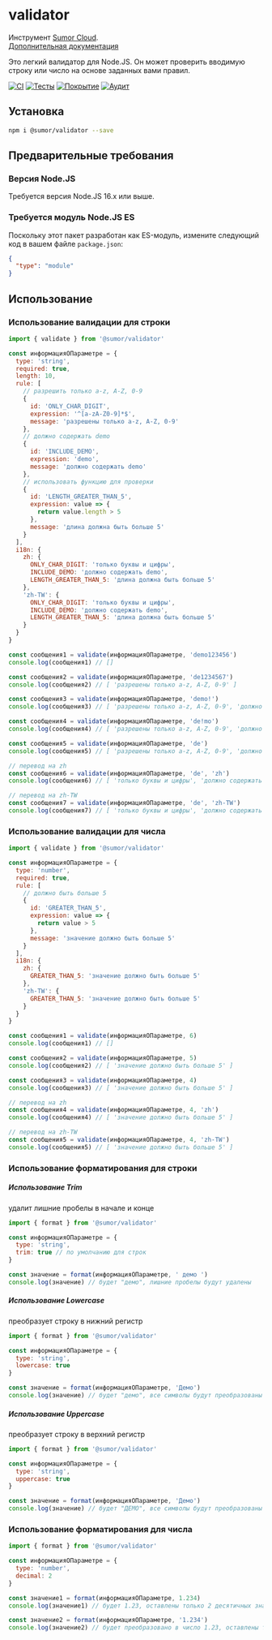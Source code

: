 # validator

Инструмент [Sumor Cloud](https://sumor.cloud).  
[Дополнительная документация](https://sumor.cloud)

Это легкий валидатор для Node.JS.
Он может проверить вводимую строку или число на основе заданных вами правил.

[![CI](https://github.com/sumor-cloud/validator/actions/workflows/ci.yml/badge.svg)](https://github.com/sumor-cloud/validator/actions/workflows/ci.yml)
[![Тесты](https://github.com/sumor-cloud/validator/actions/workflows/ut.yml/badge.svg)](https://github.com/sumor-cloud/validator/actions/workflows/ut.yml)
[![Покрытие](https://github.com/sumor-cloud/validator/actions/workflows/coverage.yml/badge.svg)](https://github.com/sumor-cloud/validator/actions/workflows/coverage.yml)
[![Аудит](https://github.com/sumor-cloud/validator/actions/workflows/audit.yml/badge.svg)](https://github.com/sumor-cloud/validator/actions/workflows/audit.yml)

## Установка

```bash
npm i @sumor/validator --save
```

## Предварительные требования

### Версия Node.JS

Требуется версия Node.JS 16.x или выше.

### Требуется модуль Node.JS ES

Поскольку этот пакет разработан как ES-модуль, измените следующий код в вашем файле `package.json`:

```json
{
  "type": "module"
}
```

## Использование

### Использование валидации для строки

```js
import { validate } from '@sumor/validator'

const информацияОПараметре = {
  type: 'string',
  required: true,
  length: 10,
  rule: [
    // разрешить только a-z, A-Z, 0-9
    {
      id: 'ONLY_CHAR_DIGIT',
      expression: '^[a-zA-Z0-9]*$',
      message: 'разрешены только a-z, A-Z, 0-9'
    },
    // должно содержать demo
    {
      id: 'INCLUDE_DEMO',
      expression: 'demo',
      message: 'должно содержать demo'
    },
    // использовать функцию для проверки
    {
      id: 'LENGTH_GREATER_THAN_5',
      expression: value => {
        return value.length > 5
      },
      message: 'длина должна быть больше 5'
    }
  ],
  i18n: {
    zh: {
      ONLY_CHAR_DIGIT: 'только буквы и цифры',
      INCLUDE_DEMO: 'должно содержать demo',
      LENGTH_GREATER_THAN_5: 'длина должна быть больше 5'
    },
    'zh-TW': {
      ONLY_CHAR_DIGIT: 'только буквы и цифры',
      INCLUDE_DEMO: 'должно содержать demo',
      LENGTH_GREATER_THAN_5: 'длина должна быть больше 5'
    }
  }
}

const сообщения1 = validate(информацияОПараметре, 'demo123456')
console.log(сообщения1) // []

const сообщения2 = validate(информацияОПараметре, 'de1234567')
console.log(сообщения2) // [ 'разрешены только a-z, A-Z, 0-9' ]

const сообщения3 = validate(информацияОПараметре, 'demo!')
console.log(сообщения3) // [ 'разрешены только a-z, A-Z, 0-9', 'должно содержать demo' ]

const сообщения4 = validate(информацияОПараметре, 'de!mo')
console.log(сообщения4) // [ 'разрешены только a-z, A-Z, 0-9', 'должно содержать demo' ]

const сообщения5 = validate(информацияОПараметре, 'de')
console.log(сообщения5) // [ 'разрешены только a-z, A-Z, 0-9', 'должно содержать demo', 'длина должна быть больше 5' ]

// перевод на zh
const сообщения6 = validate(информацияОПараметре, 'de', 'zh')
console.log(сообщения6) // [ 'только буквы и цифры', 'должно содержать demo', 'длина должна быть больше 5' ]

// перевод на zh-TW
const сообщения7 = validate(информацияОПараметре, 'de', 'zh-TW')
console.log(сообщения7) // [ 'только буквы и цифры', 'должно содержать demo', 'длина должна быть больше 5' ]
```

### Использование валидации для числа

```js
import { validate } from '@sumor/validator'

const информацияОПараметре = {
  type: 'number',
  required: true,
  rule: [
    // должно быть больше 5
    {
      id: 'GREATER_THAN_5',
      expression: value => {
        return value > 5
      },
      message: 'значение должно быть больше 5'
    }
  ],
  i18n: {
    zh: {
      GREATER_THAN_5: 'значение должно быть больше 5'
    },
    'zh-TW': {
      GREATER_THAN_5: 'значение должно быть больше 5'
    }
  }
}

const сообщения1 = validate(информацияОПараметре, 6)
console.log(сообщения1) // []

const сообщения2 = validate(информацияОПараметре, 5)
console.log(сообщения2) // [ 'значение должно быть больше 5' ]

const сообщения3 = validate(информацияОПараметре, 4)
console.log(сообщения3) // [ 'значение должно быть больше 5' ]

// перевод на zh
const сообщения4 = validate(информацияОПараметре, 4, 'zh')
console.log(сообщения4) // [ 'значение должно быть больше 5' ]

// перевод на zh-TW
const сообщения5 = validate(информацияОПараметре, 4, 'zh-TW')
console.log(сообщения5) // [ 'значение должно быть больше 5' ]
```

### Использование форматирования для строки

##### Использование Trim

удалит лишние пробелы в начале и конце

```js
import { format } from '@sumor/validator'

const информацияОПараметре = {
  type: 'string',
  trim: true // по умолчанию для строк
}

const значение = format(информацияОПараметре, ' демо ')
console.log(значение) // будет "демо", лишние пробелы будут удалены
```

##### Использование Lowercase

преобразует строку в нижний регистр

```js
import { format } from '@sumor/validator'

const информацияОПараметре = {
  type: 'string',
  lowercase: true
}

const значение = format(информацияОПараметре, 'Демо')
console.log(значение) // будет "демо", все символы будут преобразованы в нижний регистр
```

##### Использование Uppercase

преобразует строку в верхний регистр

```js
import { format } from '@sumor/validator'

const информацияОПараметре = {
  type: 'string',
  uppercase: true
}

const значение = format(информацияОПараметре, 'Демо')
console.log(значение) // будет "ДЕМО", все символы будут преобразованы в верхний регистр
```

### Использование форматирования для числа

```js
import { format } from '@sumor/validator'

const информацияОПараметре = {
  type: 'number',
  decimal: 2
}

const значение1 = format(информацияОПараметре, 1.234)
console.log(значение1) // будет 1.23, оставлены только 2 десятичных знака

const значение2 = format(информацияОПараметре, '1.234')
console.log(значение2) // будет преобразовано в число 1.23, оставлены только 2 десятичных знака
```
